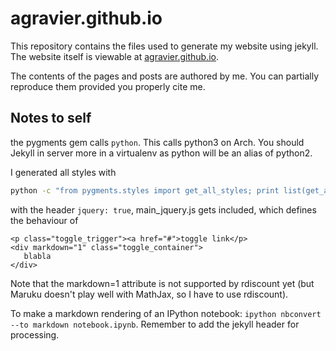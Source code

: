 agravier.github.io
==================

This repository contains the files used to generate my website using
jekyll. The website itself is viewable at
[agravier.github.io](http://agravier.github.io).

The contents of the pages and posts are authored by me. You can partially
reproduce them provided you properly cite me.


## Notes to self

the pygments gem calls `python`. This calls python3 on Arch. You
should Jekyll in server more in a virtualenv as python will be an
alias of python2.

I generated all styles with

```bash
python -c "from pygments.styles import get_all_styles; print list(get_all_styles())" | tr -cd [:alnum:][:blank:] | xargs -d" " -I {} sh -c 'pygmentize -S "$1" -f html > "stylesheets/$1.css"' -- {} \;
```

with the header ```jquery: true```, main_jquery.js gets included,
which defines the behaviour of

    <p class="toggle_trigger"><a href="#">toggle link</p>
    <div markdown="1" class="toggle_container">
       blabla
    </div>

Note that the markdown=1 attribute is not supported by rdiscount yet
(but Maruku doesn't play well with MathJax, so I have to use rdiscount).

To make a markdown rendering of an IPython notebook: ```ipython
nbconvert --to markdown notebook.ipynb```. Remember to add the jekyll
header for processing.
